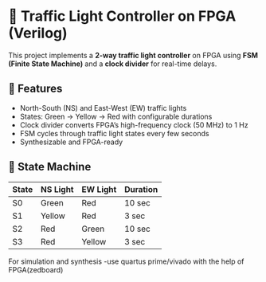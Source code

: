 # 🚦 Traffic Light Controller on FPGA (Verilog)

This project implements a **2-way traffic light controller** on FPGA using **FSM (Finite State Machine)** and a **clock divider** for real-time delays.  

## 🔹 Features
- North-South (NS) and East-West (EW) traffic lights
- States: Green → Yellow → Red with configurable durations
- Clock divider converts FPGA’s high-frequency clock (50 MHz) to 1 Hz
- FSM cycles through traffic light states every few seconds
- Synthesizable and FPGA-ready

## 🔹 State Machine
| State | NS Light | EW Light | Duration |
|-------|----------|----------|----------|
| S0    | Green    | Red      | 10 sec   |
| S1    | Yellow   | Red      | 3 sec    |
| S2    | Red      | Green    | 10 sec   |
| S3    | Red      | Yellow   | 3 sec    |

For simulation and synthesis
-use quartus prime/vivado with the help of FPGA(zedboard)
